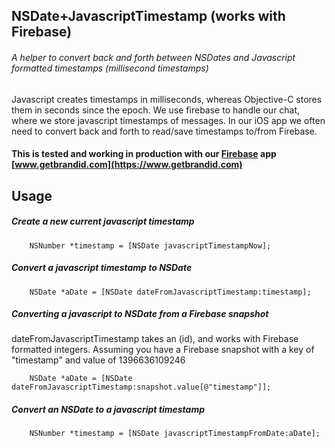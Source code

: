 ## NSDate+JavascriptTimestamp (works with Firebase)

###### A helper to convert back and forth between NSDates and Javascript formatted timestamps (millisecond timestamps)

Javascript creates timestamps in milliseconds, whereas Objective-C stores them in seconds since the epoch. We use firebase to handle our chat, where we store javascript timestamps of messages. In our iOS app we often need to convert back and forth to read/save timestamps to/from Firebase.

#### This is tested and working in production with our [Firebase](http://www.firebase.com) app [www.getbrandid.com](https://www.getbrandid.com)

## Usage

##### Create a new current javascript timestamp
        NSNumber *timestamp = [NSDate javascriptTimestampNow];

##### Convert a javascript timestamp to NSDate
        NSDate *aDate = [NSDate dateFromJavascriptTimestamp:timestamp];

##### Converting a javascript to NSDate from a Firebase snapshot
dateFromJavascriptTimestamp takes an (id), and works with Firebase formatted integers. Assuming you have a Firebase snapshot with a key of "timestamp" and value of 1396636109246

        NSDate *aDate = [NSDate dateFromJavascriptTimestamp:snapshot.value[@"timestamp"]];
        
##### Convert an NSDate to a javascript timestamp
        NSNumber *timestamp = [NSDate javascriptTimestampFromDate:aDate];
                
